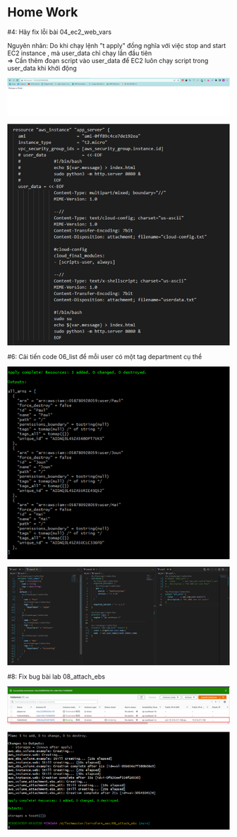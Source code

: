 # Home Work  

#4: Hãy fix lỗi bài 04_ec2_web_vars  

Nguyên nhân: Do khi chạy lệnh "t apply" đồng nghĩa với việc stop and start EC2 instance , mà user_data chỉ chạy lần đầu tiên  
=> Cần thêm đoạn script vào user_data để EC2 luôn chạy script trong user_data khi khởi động  

![Alt](Practice/04_1.png)

![Alt](Practice/04_2.png)

#6: Cải tiến code 06_list để mỗi user có một tag department cụ thể  

![Alt](Practice/06_1.png)

![Alt](Practice/06_2.png)

#8: Fix bug bài lab 08_attach_ebs  

![Alt](Practice/08_01.png)

![Alt](Practice/08_02.png)
